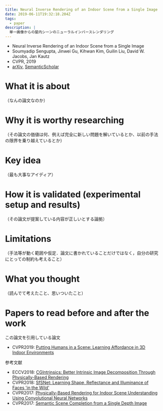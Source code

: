 ```yaml
---
title: Neural Inverse Rendering of an Indoor Scene from a Single Image
date: 2019-06-11T19:32:18.204Z
tags:
  - paper
description: |
  単一画像からの屋内シーンのニューラルインバースレンダリング
---
```

* Neural Inverse Rendering of an Indoor Scene from a Single Image
* Soumyadip Sengupta, Jinwei Gu, Kihwan Kim, Guilin Liu, David W. Jacobs, Jan Kautz
* CVPR, 2019
* [arXiv](https://arxiv.org/abs/1901.02453v2), [SemanticScholar](https://www.semanticscholar.org/paper/Neural-Inverse-Rendering-of-an-Indoor-Scene-from-a-Sengupta-Gu/f78e5da29363342ebf04d011c4f756ed021a1a11)

# What it is about
 （なんの論文なのか）


# Why it is worthy researching
（その論文の価値は何、例えば完全に新しい問題を解いているとか、以前の手法の限界を乗り越えているとか）


# Key idea
（最も大事なアイディア）


# How it is validated (experimental setup and results)
（その論文が提案している内容が正しいとする論拠）


# Limitations
（手法等が動く範囲や仮定．論文に書かれていることだけではなく，自分の研究にとっての制約も考えること）


# What you thought
（読んでて考えたこと、思いついたこと）


# Papers to read before and after the work

この論文を引用している論文
 - CVPR2019: [Putting Humans in a Scene: Learning Affordance in 3D Indoor Environments](https://arxiv.org/abs/1903.05690)

参考文献
 - ECCV2018: [CGIntrinsics: Better Intrinsic Image Decomposition Through Physically-Based Rendering](https://arxiv.org/abs/1808.08601)
 - CVPR2018: [SfSNet: Learning Shape, Reflectance and Illuminance of Faces 'in the Wild'](https://www.semanticscholar.org/paper/SfSNet%3A-Learning-Shape%2C-Reflectance-and-Illuminance-Sengupta-Kanazawa/074619ffc19894c13974321d4b31144acc212f91)
 - CVPR2017: [Physically-Based Rendering for Indoor Scene Understanding Using Convolutional Neural Networks](https://www.semanticscholar.org/paper/Physically-Based-Rendering-for-Indoor-Scene-Using-Zhang-Song/5b8d3a05d6f25158fff84bc4ef64fd12d92abc2f)
 - CVPR2017: [Semantic Scene Completion from a Single Depth Image](https://www.semanticscholar.org/paper/Semantic-Scene-Completion-from-a-Single-Depth-Image-Song-Yu/8a05db7a75c65ee61c3ca7a6e5401b946166290d)
